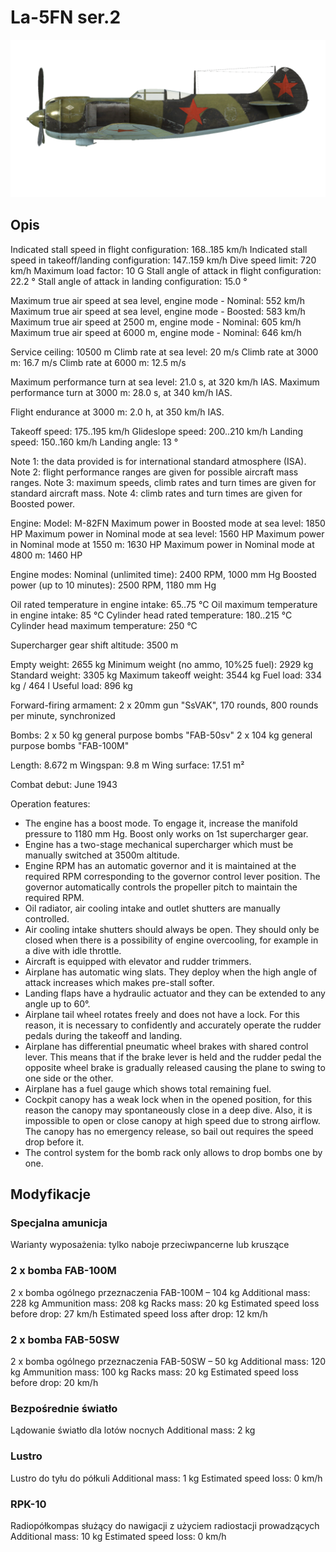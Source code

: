 # La-5FN ser.2

![la5fns2](../images/la5fns2.png)

## Opis

Indicated stall speed in flight configuration: 168..185 km/h
Indicated stall speed in takeoff/landing configuration: 147..159 km/h
Dive speed limit: 720 km/h
Maximum load factor: 10 G
Stall angle of attack in flight configuration: 22.2 °
Stall angle of attack in landing configuration: 15.0 °

Maximum true air speed at sea level, engine mode - Nominal: 552 km/h
Maximum true air speed at sea level, engine mode - Boosted: 583 km/h
Maximum true air speed at 2500 m, engine mode - Nominal: 605 km/h
Maximum true air speed at 6000 m, engine mode - Nominal: 646 km/h

Service ceiling: 10500 m
Climb rate at sea level: 20 m/s
Climb rate at 3000 m: 16.7 m/s
Climb rate at 6000 m: 12.5 m/s

Maximum performance turn at sea level: 21.0 s, at 320 km/h IAS.
Maximum performance turn at 3000 m: 28.0 s, at 340 km/h IAS.

Flight endurance at 3000 m: 2.0 h, at 350 km/h IAS.

Takeoff speed: 175..195 km/h
Glideslope speed: 200..210 km/h
Landing speed: 150..160 km/h
Landing angle: 13 °

Note 1: the data provided is for international standard atmosphere (ISA).
Note 2: flight performance ranges are given for possible aircraft mass ranges.
Note 3: maximum speeds, climb rates and turn times are given for standard aircraft mass.
Note 4: climb rates and turn times are given for Boosted power.

Engine:
Model: M-82FN
Maximum power in Boosted mode at sea level: 1850 HP
Maximum power in Nominal mode at sea level: 1560 HP
Maximum power in Nominal mode at 1550 m: 1630 HP
Maximum power in Nominal mode at 4800 m: 1460 HP

Engine modes:
Nominal (unlimited time): 2400 RPM, 1000 mm Hg
Boosted power (up to 10 minutes): 2500 RPM, 1180 mm Hg

Oil rated temperature in engine intake: 65..75 °C
Oil maximum temperature in engine intake: 85 °C
Cylinder head rated temperature: 180..215 °C
Cylinder head maximum temperature: 250 °C

Supercharger gear shift altitude: 3500 m

Empty weight: 2655 kg
Minimum weight (no ammo, 10%25 fuel): 2929 kg
Standard weight: 3305 kg
Maximum takeoff weight: 3544 kg
Fuel load: 334 kg / 464 l
Useful load: 896 kg

Forward-firing armament:
2 x 20mm gun "SsVAK", 170 rounds, 800 rounds per minute, synchronized

Bombs:
2 x 50 kg general purpose bombs "FAB-50sv"
2 x 104 kg general purpose bombs "FAB-100M"

Length: 8.672 m
Wingspan: 9.8 m
Wing surface: 17.51 m²

Combat debut: June 1943

Operation features:
- The engine has a boost mode. To engage it, increase the manifold pressure to 1180 mm Hg. Boost only works on 1st supercharger gear.
- Engine has a two-stage mechanical supercharger which must be manually switched at 3500m altitude.
- Engine RPM has an automatic governor and it is maintained at the required RPM corresponding to the governor control lever position. The governor automatically controls the propeller pitch to maintain the required RPM.
- Oil radiator, air cooling intake and outlet shutters are manually controlled.
- Air cooling intake shutters should always be open. They should only be closed when there is a possibility of engine overcooling, for example in a dive with idle throttle.
- Aircraft is equipped with elevator and rudder trimmers.
- Airplane has automatic wing slats. They deploy when the high angle of attack increases which makes pre-stall softer.
- Landing flaps have a hydraulic actuator and they can be extended to any angle up to 60°.
- Airplane tail wheel rotates freely and does not have a lock. For this reason, it is necessary to confidently and accurately operate the rudder pedals during the takeoff and landing.
- Airplane has differential pneumatic wheel brakes with shared control lever. This means that if the brake lever is held and the rudder pedal the opposite wheel brake is gradually released causing the plane to swing to one side or the other.
- Airplane has a fuel gauge which shows total remaining fuel.
- Cockpit canopy has a weak lock when in the opened position, for this reason the canopy may spontaneously close in a deep dive. Also, it is impossible to open or close canopy at high speed due to strong airflow. The canopy has no emergency release, so bail out requires the speed drop before it.
- The control system for the bomb rack only allows to drop bombs one by one.

## Modyfikacje



### Specjalna amunicja

Warianty wyposażenia: tylko naboje przeciwpancerne lub kruszące﻿


### 2 x bomba FAB-100M

2 x bomba ogólnego przeznaczenia FAB-100M – 104 kg
Additional mass: 228 kg
Ammunition mass: 208 kg
Racks mass: 20 kg
Estimated speed loss before drop: 27 km/h
Estimated speed loss after drop: 12 km/h﻿


### 2 x bomba FAB-50SW

2 x bomba ogólnego przeznaczenia FAB-50SW – 50 kg
Additional mass: 120 kg
Ammunition mass: 100 kg
Racks mass: 20 kg
Estimated speed loss before drop: 20 km/h


### Bezpośrednie światło

Lądowanie światło dla lotów nocnych
Additional mass: 2 kg


### Lustro

Lustro do tyłu do półkuli
Additional mass: 1 kg
Estimated speed loss: 0 km/h﻿


### RPK-10

Radiopółkompas służący do nawigacji z użyciem radiostacji prowadzących
Additional mass: 10 kg
Estimated speed loss: 0 km/h